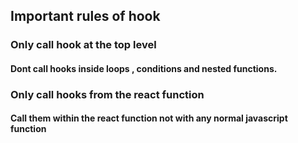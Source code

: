 ## Important rules of hook 
### Only call hook at the top level
#### Dont call hooks inside loops , conditions and nested functions.

### Only call hooks from the react function
#### Call them within the react function not with any normal javascript function
 
 
